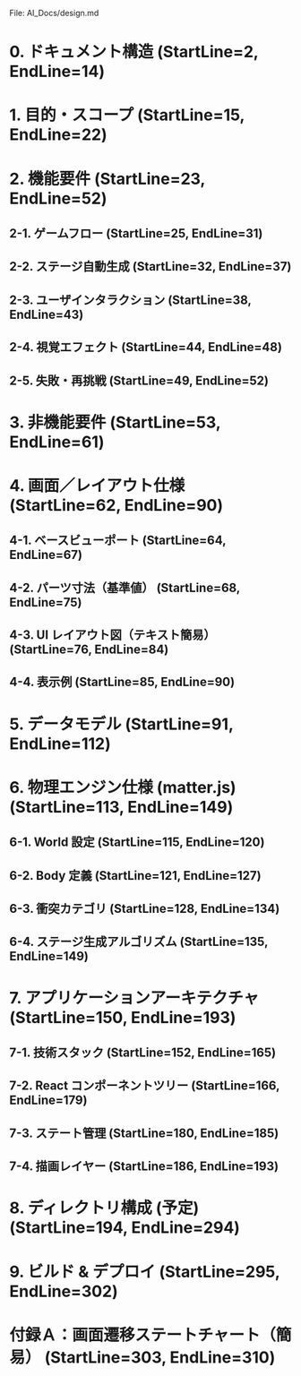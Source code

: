 File: AI_Docs/design.md
# 0. ドキュメント構造 (StartLine=2, EndLine=14)
# 1. 目的・スコープ (StartLine=15, EndLine=22)
# 2. 機能要件 (StartLine=23, EndLine=52)
## 2-1. ゲームフロー (StartLine=25, EndLine=31)
## 2-2. ステージ自動生成 (StartLine=32, EndLine=37)
## 2-3. ユーザインタラクション (StartLine=38, EndLine=43)
## 2-4. 視覚エフェクト (StartLine=44, EndLine=48)
## 2-5. 失敗・再挑戦 (StartLine=49, EndLine=52)
# 3. 非機能要件 (StartLine=53, EndLine=61)
# 4. 画面／レイアウト仕様 (StartLine=62, EndLine=90)
## 4-1. ベースビューポート (StartLine=64, EndLine=67)
## 4-2. パーツ寸法（基準値） (StartLine=68, EndLine=75)
## 4-3. UI レイアウト図（テキスト簡易） (StartLine=76, EndLine=84)
## 4-4. 表示例 (StartLine=85, EndLine=90)
# 5. データモデル (StartLine=91, EndLine=112)
# 6. 物理エンジン仕様 (matter.js) (StartLine=113, EndLine=149)
## 6-1. World 設定 (StartLine=115, EndLine=120)
## 6-2. Body 定義 (StartLine=121, EndLine=127)
## 6-3. 衝突カテゴリ (StartLine=128, EndLine=134)
## 6-4. ステージ生成アルゴリズム (StartLine=135, EndLine=149)
# 7. アプリケーションアーキテクチャ (StartLine=150, EndLine=193)
## 7-1. 技術スタック (StartLine=152, EndLine=165)
## 7-2. React コンポーネントツリー (StartLine=166, EndLine=179)
## 7-3. ステート管理 (StartLine=180, EndLine=185)
## 7-4. 描画レイヤー (StartLine=186, EndLine=193)
# 8. ディレクトリ構成 (予定) (StartLine=194, EndLine=294)
# 9. ビルド & デプロイ (StartLine=295, EndLine=302)
# 付録Ａ：画面遷移ステートチャート（簡易） (StartLine=303, EndLine=310)